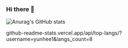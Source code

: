 ### Hi there 👋

![Anurag's GitHub stats](https://github-readme-stats.vercel.app/api?username=yunhee1&show_icons=true&theme=radical)

github-readme-stats.vercel.app/api/top-langs/?username=yunhee1&langs_count=8
<!--
**yunhee1/yunhee1** is a ✨ _special_ ✨ repository because its `README.md` (this file) appears on your GitHub profile.

Here are some ideas to get you started:

- 🔭 I’m currently working on ...
- 🌱 I’m currently learning ...
- 👯 I’m looking to collaborate on ...
- 🤔 I’m looking for help with ...
- 💬 Ask me about ...
- 📫 How to reach me: ...
- 😄 Pronouns: ...
- ⚡ Fun fact: ...
-->
